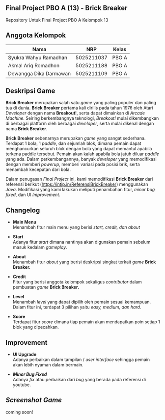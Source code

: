 ## **Final Project PBO A (13) - Brick Breaker**
Repository Untuk Final Project PBO A Kelompok 13

## **Anggota Kelompok**

| Nama                     | NRP        | Kelas |
| -------------------------| -----------| ------|
| Syukra Wahyu Ramadhan    | 5025211037 | PBO A |
| Akmal Ariq Romadhon      | 5025211188 | PBO A |
| Dewangga Dika Darmawan   | 5025211109 | PBO A |

## **Deskripsi Game**
**Brick Breaker** merupakan salah satu _game_ yang paling populer dan paling tua di dunia. **Brick Breaker** pertama kali dirilis pada tahun 1976 oleh Atari _Developer_ dengan nama **Breakout!**, serta dapat dimainkan di _Arcade Machine_. Seiring berkembangnya teknologi, _Breakout!_ mulai dikembangkan di berbagai platform oleh berbagai _developer_, serta mulai dikenal dengan nama **Brick Breaker**. <Br>

**Brick Breaker** sebenarnya merupakan _game_ yang sangat sederhana. Terdapat 1 bola, 1 _paddle_, dan sejumlah blok, dimana pemain dapat menghancurkan seluruh blok dengan bola yang dapat memantul apabila terkena paddle tersebut. Pemain akan kalah apabila bola jatuh diluar _paddle_ yang ada. Dalam perkembangannya, banyak _developer_ yang memodifikasi dengan memberi _powerup_, memberi variasi pada posisi brik, serta menambah kecepatan dari bola. <br>

Dalam penugasan _Final Project_ ini, kami memodifikasi **Brick Breaker** dari referensi berikut (https://intip.in/ReferensiBrickBreaker) menggunakan _Java_. Modifikasi yang kami lakukan meliputi penambahan fitur, _minor bug fixed_, dan UI _Improvement_.

## **Changelog**
- **Main Menu** <br> 
Menambah fitur main menu yang berisi _start, credit, dan about_

- **Start** <br> 
Adanya fitur _start_ dimana nantinya akan digunakan pemain sebelum masuk kedalam _gameplay_. 

- **About** <br> 
Menambah fitur _about_ yang berisi deskripsi singkat terkait _game_ **Brick Breaker.**

- **Credit** <br> 
Fitur yang berisi anggota kelompok sekaligus _contributor_ dalam pembuatan _game_ **Brick Breaker.**

- **Level** <br> 
Menambah _level_ yang dapat dipilih oleh pemain sesuai kemampuan. Dalam fitur ini, terdapat 3 pilihan yaitu _easy, medium, dan hard._

- **Score** <br> 
Terdapat fitur _score_ dimana tiap pemain akan mendapatkan poin setiap 1 blok yang dipecahkan.

## **Improvement**

- **UI Upgrade** <br> 
Adanya perbaikan dalam tampilan / _user interface_ sehingga pemain akan lebih nyaman dalam bermain.

- **_Minor Bug Fixed_** <br> 
Adanya _fix_ atau perbaikan dari _bug_ yang berada pada referensi di youtube.

## **_Screenshot Game_**
coming soon!
